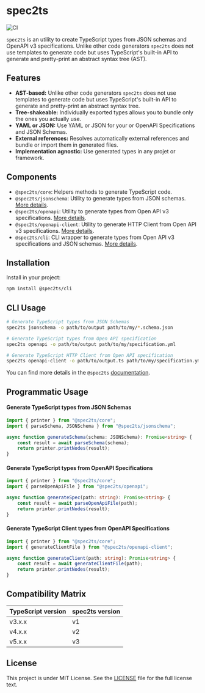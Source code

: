 # spec2ts

![CI](https://github.com/touchifyapp/spec2ts/workflows/CI/badge.svg)

`spec2ts` is an utility to create TypeScript types from JSON schemas and OpenAPI v3 specifications. Unlike other code generators `spec2ts` does not use templates to generate code but uses TypeScript's built-in API to generate and pretty-print an abstract syntax tree (AST).

## Features

* **AST-based:** Unlike other code generators `spec2ts` does not use templates to generate code but uses TypeScript's built-in API to generate and pretty-print an abstract syntax tree.
* **Tree-shakeable:** Individually exported types allows you to bundle only the ones you actually use.
* **YAML or JSON:** Use YAML or JSON for your or OpenAPI Specifications and JSON Schemas.
* **External references:** Resolves automatically external references and bundle or import them in generated files.
* **Implementation agnostic:** Use generated types in any projet or framework.

## Components

- `@spec2ts/core`: Helpers methods to generate TypeScript code.
- `@spec2ts/jsonschema`: Utility to generate types from JSON schemas. [More details](https://github.com/touchifyapp/spec2ts/blob/master/packages/jsonschema/README.md).
- `@spec2ts/openapi`: Utility to generate types from Open API v3 specifications. [More details](https://github.com/touchifyapp/spec2ts/blob/master/packages/openapi/README.md).
- `@spec2ts/openapi-client`: Utility to generate HTTP Client from Open API v3 specifications. [More details](https://github.com/touchifyapp/spec2ts/blob/master/packages/openapi-client/README.md).
- `@spec2ts/cli`: CLI wrapper to generate types from Open API v3 specifications and JSON schemas. [More details](https://github.com/touchifyapp/spec2ts/blob/master/packages/cli/README.md).

## Installation

Install in your project:
```bash
npm install @spec2ts/cli
```

## CLI Usage

```bash
# Generate TypeScript types from JSON Schemas
spec2ts jsonschema -o path/to/output path/to/my/*.schema.json

# Generate TypeScript types from Open API specification
spec2ts openapi -o path/to/output path/to/my/specification.yml

# Generate TypeScript HTTP Client from Open API specification
spec2ts openapi-client -o path/to/output.ts path/to/my/specification.yml
```

You can find more details in the `@spec2ts` [documentation](https://github.com/touchifyapp/spec2ts/blob/master/packages/jsonschema/README.md).

## Programmatic Usage

#### Generate TypeScript types from JSON Schemas

```typescript
import { printer } from "@spec2ts/core";
import { parseSchema, JSONSchema } from "@spec2ts/jsonschema";

async function generateSchema(schema: JSONSchema): Promise<string> {
    const result = await parseSchema(schema);
    return printer.printNodes(result);
}
```

#### Generate TypeScript types from OpenAPI Specifications

```typescript
import { printer } from "@spec2ts/core";
import { parseOpenApiFile } from "@spec2ts/openapi";

async function generateSpec(path: string): Promise<string> {
    const result = await parseOpenApiFile(path);
    return printer.printNodes(result);
}
```

#### Generate TypeScript Client types from OpenAPI Specifications

```typescript
import { printer } from "@spec2ts/core";
import { generateClientFile } from "@spec2ts/openapi-client";

async function generateClient(path: string): Promise<string> {
    const result = await generateClientFile(path);
    return printer.printNodes(result);
}
```

## Compatibility Matrix

| TypeScript version | spec2ts version |
|--------------------|-----------------|
| v3.x.x             | v1              | 
| v4.x.x             | v2              | 
| v5.x.x             | v3              | 

## License

This project is under MIT License. See the [LICENSE](LICENSE) file for the full license text.
